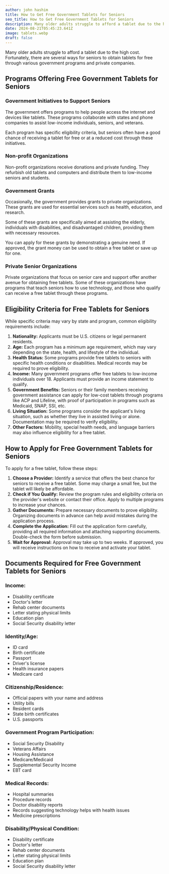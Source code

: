 ```yaml
---
author: john hashim
title: How to Get Free Government Tablets for Seniors
seo_title: How to Get Free Government Tablets for Seniors
description: Many older adults struggle to afford a tablet due to the high cost. Fortunately, there are several ways for seniors to obtain tablets for free through various government programs and private companies.
date: 2024-08-21T05:45:23.641Z
image: tablets.webp
draft: false
---
```


Many older adults struggle to afford a tablet due to the high cost. Fortunately, there are several ways for seniors to obtain tablets for free through various government programs and private companies.

## Programs Offering Free Government Tablets for Seniors

### Government Initiatives to Support Seniors

The government offers programs to help people access the internet and devices like tablets. These programs collaborate with states and phone companies to assist low-income individuals, seniors, and veterans.

Each program has specific eligibility criteria, but seniors often have a good chance of receiving a tablet for free or at a reduced cost through these initiatives.

### Non-profit Organizations

Non-profit organizations receive donations and private funding. They refurbish old tablets and computers and distribute them to low-income seniors and students.

### Government Grants

Occasionally, the government provides grants to private organizations. These grants are used for essential services such as health, education, and research.

Some of these grants are specifically aimed at assisting the elderly, individuals with disabilities, and disadvantaged children, providing them with necessary resources.

You can apply for these grants by demonstrating a genuine need. If approved, the grant money can be used to obtain a free tablet or save up for one.

### Private Senior Organizations

Private organizations that focus on senior care and support offer another avenue for obtaining free tablets. Some of these organizations have programs that teach seniors how to use technology, and those who qualify can receive a free tablet through these programs.

## Eligibility Criteria for Free Tablets for Seniors

While specific criteria may vary by state and program, common eligibility requirements include:

1. **Nationality:** Applicants must be U.S. citizens or legal permanent residents.
2. **Age:** Each program has a minimum age requirement, which may vary depending on the state, health, and lifestyle of the individual.
3. **Health Status:** Some programs provide free tablets to seniors with specific health conditions or disabilities. Medical records may be required to prove eligibility.
4. **Income:** Many government programs offer free tablets to low-income individuals over 18. Applicants must provide an income statement to qualify.
5. **Government Benefits:** Seniors or their family members receiving government assistance can apply for low-cost tablets through programs like ACP and Lifeline, with proof of participation in programs such as Medicaid, SNAP, SSI, etc.
6. **Living Situation:** Some programs consider the applicant's living situation, such as whether they live in assisted living or alone. Documentation may be required to verify eligibility.
7. **Other Factors:** Mobility, special health needs, and language barriers may also influence eligibility for a free tablet.

## How to Apply for Free Government Tablets for Seniors

To apply for a free tablet, follow these steps:

1. **Choose a Provider:** Identify a service that offers the best chance for seniors to receive a free tablet. Some may charge a small fee, but the tablet will likely be affordable.
2. **Check if You Qualify:** Review the program rules and eligibility criteria on the provider's website or contact their office. Apply to multiple programs to increase your chances.
3. **Gather Documents:** Prepare necessary documents to prove eligibility. Organizing documents in advance can help avoid mistakes during the application process.
4. **Complete the Application:** Fill out the application form carefully, providing all required information and attaching supporting documents. Double-check the form before submission.
5. **Wait for Approval:** Approval may take up to two weeks. If approved, you will receive instructions on how to receive and activate your tablet.

## Documents Required for Free Government Tablets for Seniors

### Income:
- Disability certificate
- Doctor's letter
- Rehab center documents
- Letter stating physical limits
- Education plan
- Social Security disability letter

### Identity/Age:
- ID card
- Birth certificate
- Passport
- Driver's license
- Health insurance papers
- Medicare card

### Citizenship/Residence:
- Official papers with your name and address
- Utility bills
- Resident cards
- State birth certificates
- U.S. passports

### Government Program Participation:
- Social Security Disability
- Veterans Affairs
- Housing Assistance
- Medicare/Medicaid
- Supplemental Security Income
- EBT card

### Medical Records:
- Hospital summaries
- Procedure records
- Doctor disability reports
- Records suggesting technology helps with health issues
- Medicine prescriptions

### Disability/Physical Condition:
- Disability certificate
- Doctor's letter
- Rehab center documents
- Letter stating physical limits
- Education plan
- Social Security disability letter